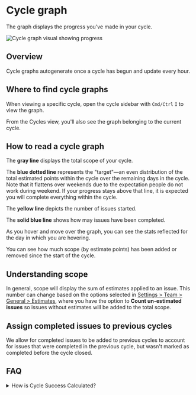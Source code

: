 # Cycle graph

The graph displays the progress you've made in your cycle.

![Cycle graph visual showing progress](https://webassets.linear.app/images/ornj730p/production/1b811611fd1e93f917c4d4366682fad801f9f7d6-3312x1734.png?q=95&auto=format&dpr=2)

## Overview

Cycle graphs autogenerate once a cycle has begun and update every hour.

## Where to find cycle graphs

When viewing a specific cycle, open the cycle sidebar with `Cmd/Ctrl` `I` to view the graph. 

From the Cycles view, you'll also see the graph belonging to the current cycle.

## How to read a cycle graph

The **gray line** displays the total scope of your cycle.

The **blue dotted line** represents the "target"—an even distribution of the total estimated points within the cycle over the remaining days in the cycle. Note that it flattens over weekends due to the expectation people do not work during weekend. If your progress stays above that line, it is expected you will complete everything within the cycle.

The **yellow line** depicts the number of issues started.

The **solid blue line** shows how may issues have been completed.

As you hover and move over the graph, you can see the stats reflected for the day in which you are hovering.

You can see how much scope (by estimate points) has been added or removed since the start of the cycle.

## Understanding scope

In general, scope will display the sum of estimates applied to an issue. This number can change based on the options selected in [Settings > Team > General > Estimates](https://linear.app/settings/teams), where you have the option to **Count un-estimated issues** so issues without estimates will be added to the total scope.

## Assign completed issues to previous cycles

We allow for completed issues to be added to previous cycles to account for issues that were completed in the previous cycle, but wasn't marked as completed before the cycle closed.

## FAQ

<details>
<summary>How is Cycle Success Calculated?</summary>
The overall Cycle Success is calculated based on the percentage of issues completed or started during a cycle. Completed issues are fully counted, while started issues are counted as 25% done. 

For an example cycle with 10 issues, where 5 are completed, 4 are started and 1 is untouched, you will see 60% cycle success (50% for the completed issues, 10% for the 4 started issues)
</details>